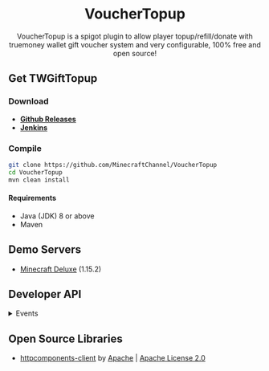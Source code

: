 ﻿<div align="center">
  <h1>VoucherTopup</h1>
  VoucherTopup is a spigot plugin to allow player topup/refill/donate with truemoney wallet gift voucher system and very configurable, 100% free and open source!
</div>

## Get TWGiftTopup
### Download
+ [**Github Releases**](https://github.com/MinecraftChannel/VoucherTopup/releases)
+ [**Jenkins**](#)

### Compile
```sh
git clone https://github.com/MinecraftChannel/VoucherTopup
cd VoucherTopup
mvn clean install
```

#### Requirements
* Java (JDK) 8 or above
* Maven

## Demo Servers
* [Minecraft Deluxe](http://mc-deluxe.net) (1.15.2)

## Developer API
<details>
  <summary>Events</summary>
  
 ```java
import com.google.gson.JsonObject;  
import th.in.mcch.vouchertopup.api.events.PlayerTopupEvent;  
import th.in.mcch.vouchertopup.api.events.TopupSuccessEvent;  
import org.bukkit.entity.Player;  
import org.bukkit.event.EventHandler;  
import org.bukkit.event.Listener;  
  
public class MyPlugin implements Listener {

    @EventHandler  
    public void onTopup(TWPlayerTopupEvent e) {  
        Player player = e.getPlayer();  
        String input = e.getInput();  
        e.setCancelled(true);  
    }

    @EventHandler  
    public void onTopupError(TWTopupErrorEvent e) { 
        Player player = e.getPlayer();  
        JsonObject result = e.getResult();  
    }

    @EventHandler  
    public void onTopupFailed(TWTopupFailedEvent e) {  
        Player player = e.getPlayer();  
        JsonObject result = e.getResult();  
    }

    @EventHandler  
    public void onTopupSuccess(TWTopupSuccessEvent e) {
        Player player = e.getPlayer();  
        JsonObject result = e.getResult();  
        System.out.println(result);  
        JsonObject status = e.getResult().getAsJsonObject().get("status").getAsJsonObject();  
        System.out.println(status);  
        JsonObject voucher = e.getResult().getAsJsonObject().get("data").getAsJsonObject().get("voucher").getAsJsonObject();  
        System.out.println(voucher);  
        double amount = voucher.get("redeemed_amount_baht").getAsDouble();  
        System.out.println("Redeem amount: " + amount + " by " + player.getName());  
    }
}
 ```
</details>

## Open Source Libraries
* [httpcomponents-client](https://github.com/apache/httpcomponents-client) by [Apache](https://github.com/apache) | [Apache License 2.0](https://github.com/apache/httpcomponents-client/blob/master/LICENSE.txt)
